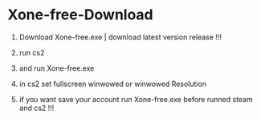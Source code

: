 # Xone-free-Download
1. Download Xone-free.exe | download latest version release !!!

2. run cs2

3. and run Xone-free.exe

4. in cs2 set fullscreen winwowed or winwowed Resolution

5. if you want save your account run Xone-free.exe before runned steam and cs2 !!!
